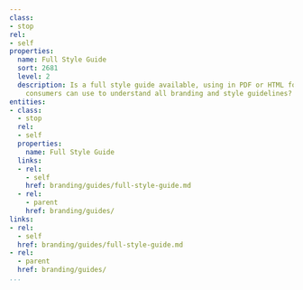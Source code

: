 ```yaml
---
class:
- stop
rel:
- self
properties:
  name: Full Style Guide
  sort: 2681
  level: 2
  description: Is a full style guide available, using in PDF or HTML format that API
    consumers can use to understand all branding and style guidelines?
entities:
- class:
  - stop
  rel:
  - self
  properties:
    name: Full Style Guide
  links:
  - rel:
    - self
    href: branding/guides/full-style-guide.md
  - rel:
    - parent
    href: branding/guides/
links:
- rel:
  - self
  href: branding/guides/full-style-guide.md
- rel:
  - parent
  href: branding/guides/
...
```

